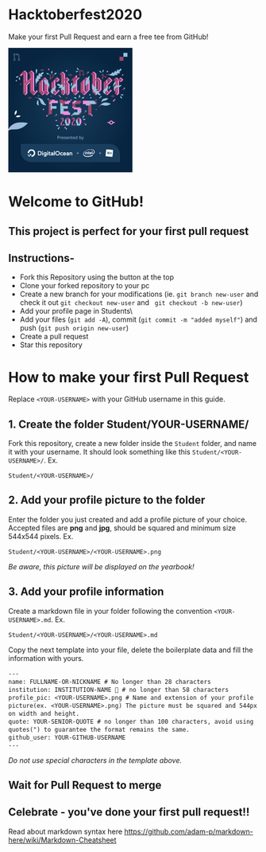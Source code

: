 # Hacktoberfest2020

Make your first Pull Request and earn a free tee from GitHub!

![Hacktoberfest 2020](hacktoberfest2020.png)

# Welcome to GitHub!
## This project is perfect for your first pull request

## Instructions-

- Fork this Repository using the button at the top
- Clone your forked repository to your pc
- Create a new branch for your modifications (ie. ```git branch new-user``` and check it out ```git checkout new-user``` and ``` git checkout -b new-user```)
- Add your profile page in Students\
- Add your files (```git add -A```), commit (```git commit -m "added myself"```) and push (```git push origin new-user```)
- Create a pull request
- Star this repository



# How to make your first Pull Request 

Replace `<YOUR-USERNAME>` with your GitHub username in this guide.

## 1. Create the folder Student/YOUR-USERNAME/ 
Fork this repository, create a new folder inside the `Student` folder, and name it with your username. It should look something like this `Student/<YOUR-USERNAME>/`. Ex.


```
Student/<YOUR-USERNAME>/
```

## 2. Add your profile picture to the folder
Enter the folder you just created and add a profile picture of your choice. Accepted files are **png** and **jpg**, should be squared and minimum size 544x544 pixels. Ex.


```
Student/<YOUR-USERNAME>/<YOUR-USERNAME>.png
```

_Be aware, this picture will be displayed on the yearbook!_

## 3. Add your profile information
Create a markdown file in your folder following the convention `<YOUR-USERNAME>.md`. Ex.

```
Student/<YOUR-USERNAME>/<YOUR-USERNAME>.md
```
Copy the next template into your file, delete the boilerplate data and fill the information with yours.
```
---
name: FULLNAME-OR-NICKNAME # No longer than 28 characters
institution: INSTITUTION-NAME 🚩 # no longer than 58 characters
profile_pic: <YOUR-USERNAME>.png # Name and extension of your profile picture(ex. <YOUR-USERNAME>.png) The picture must be squared and 544px on width and height.
quote: YOUR-SENIOR-QUOTE # no longer than 100 characters, avoid using quotes(") to guarantee the format remains the same.
github_user: YOUR-GITHUB-USERNAME
---
```

_Do not use special characters in the template above._

## Wait for Pull Request to merge

## Celebrate - you've done your first pull request!!


Read about markdown syntax here
https://github.com/adam-p/markdown-here/wiki/Markdown-Cheatsheet

